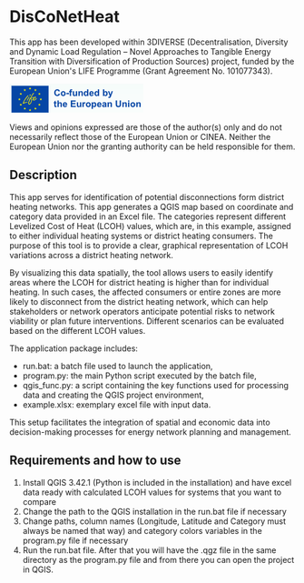 # DisCoNetHeat

This app has been developed within 3DIVERSE (Decentralisation, Diversity and Dynamic Load Regulation – Novel Approaches to Tangible Energy Transition with Diversification of Production Sources) project, funded by the European Union's LIFE Programme (Grant Agreement No. 101077343).

![eu](eu.png)

Views and opinions expressed are those of the author(s) only and do not necessarily reflect those of the European Union or CINEA. Neither the European Union nor the granting authority can be held responsible for them.

## Description
This app serves for identification of potential disconnections form district heating networks. This app generates a QGIS map based on coordinate and category data provided in an Excel file. The categories represent different Levelized Cost of Heat (LCOH) values, which are, in this example, assigned to either individual heating systems or district heating consumers. The purpose of this tool is to provide a clear, graphical representation of LCOH variations across a district heating network.

By visualizing this data spatially, the tool allows users to easily identify areas where the LCOH for district heating is higher than for individual heating. In such cases, the affected consumers or entire zones are more likely to disconnect from the district heating network, which can help stakeholders or network operators anticipate potential risks to network viability or plan future interventions. Different scenarios can be evaluated based on the different LCOH values.

The application package includes:

- run.bat: a batch file used to launch the application,
- program.py: the main Python script executed by the batch file,
- qgis_func.py: a script containing the key functions used for processing data and creating the QGIS project environment,
- example.xlsx: exemplary excel file with input data.

This setup facilitates the integration of spatial and economic data into decision-making processes for energy network planning and management.

## Requirements and how to use
1. Install QGIS 3.42.1 (Python is included in the installation) and have excel data ready with calculated LCOH values for systems that you want to compare
2. Change the path to the QGIS installation in the run.bat file if necessary
3. Change paths, column names (Longitude, Latitude and Category must always be named that way) and category colors variables in the program.py file if necessary
4. Run the run.bat file. After that you will have the .qgz file in the same directory as the program.py file and from
    there you can open the project in QGIS.
